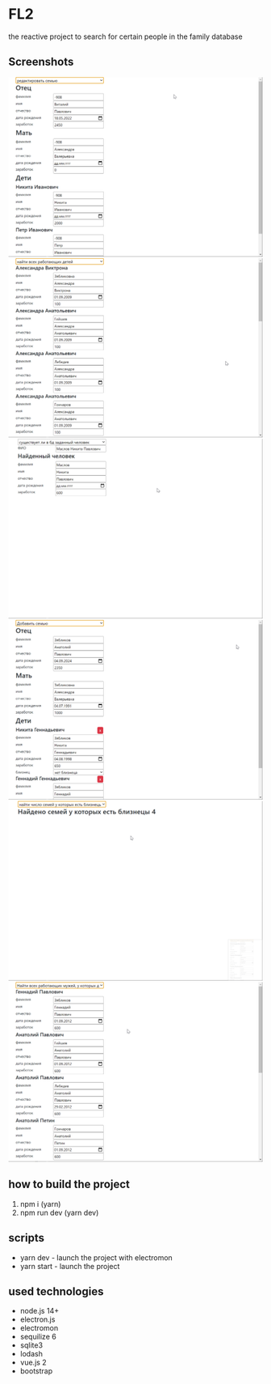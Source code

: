 # FL2
the reactive project to search for certain people in the family database
## Screenshots
![screen1](/github/screen1.png)
![screen1](/github/screen2.png)
![screen1](/github/screen3.png)
![screen1](/github/screen4.png)
![screen1](/github/screen5.png)
![screen1](/github/screen6.png)
## how to build the project
1. npm i (yarn)
2. npm run dev (yarn dev)
## scripts
- yarn dev - launch the project with electromon
- yarn start - launch the project
## used technologies
- node.js 14+
- electron.js
- electromon
- sequilize 6
- sqlite3
- lodash
- vue.js 2
- bootstrap
